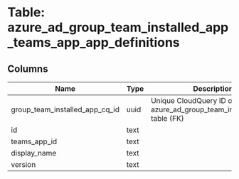 
# Table: azure_ad_group_team_installed_app_teams_app_app_definitions

## Columns
| Name        | Type           | Description  |
| ------------- | ------------- | -----  |
|group_team_installed_app_cq_id|uuid|Unique CloudQuery ID of azure_ad_group_team_installed_apps table (FK)|
|id|text||
|teams_app_id|text||
|display_name|text||
|version|text||
